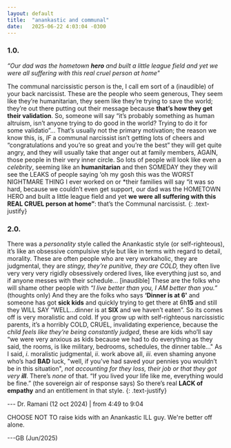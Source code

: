```yaml
---
layout: default
title:  "anankastic and communal"
date:   2025-06-22 4:03:04 -0300
---
```


### 1.0.
_“Our dad was the hometown **hero** and built a little league field and yet we were all suffering with this real cruel person at home"_

The communal narcissistic person is the, I call em sort of a (inaudible) of your back narcissist. 
These are the people who seem generous, They seem like they’re humanitarian, they seem like they’re trying to save the world; they’re out there putting out their message because **that’s how they get their validation**. 
So, someone will say “it’s probably something as human altruism, isn’t anyone trying to do good in the world? Trying to do it for some validatio”… That’s usually not the primary motivation; 
the reason we know this, is, *IF* a communal narcissist isn’t getting lots of cheers and “congratulations and you’re so great and you’re the best” they will get quite angry, and they will usually take that anger out at family members, AGAIN, those people in their very inner circle. 
So lots of people will look like even a _celebrity_, seeming like an **humanitarian** and then SOMEDAY they they will see the LEAKS of people saying ‘oh my gosh this was the WORST NIGHTMARE THING I ever worked on or *their families will say “it was so hard, because we couldn’t even get support, our dad was the HOMETOWN HERO and built a little league field and yet **we were all suffering with this REAL CRUEL person at home”**: that’s the Communal narcissist.
{: .text-justify}

### 2.0.
There was a _personality_ style called the Anankastic style (or self-righteous), it’s like an obsessive compulsive style but like in terms with regard to detail, morality.
These are often people who are very workaholic, they are judgmental, they are _stingy, they’re punitive, they are COLD,_ they often live very very very rigidly obsessively ordered lives, like everything just so, and if anyone messes with their schedule… [inaudible] 
These are the folks who will shame other people with _“I live better than you, I AM better than you.”_ (thoughts only)
And they are the folks who says **‘Dinner is at 6'** and someone has got **sick kids** and quickly trying to get there at 6h**15** and still they WILL SAY “WELL…dinner is at **SIX** and we haven’t eaten”. So its comes off is very moralistic and cold.
If you grow up with self-righteous narcissistic parents, it’s a horribly COLD, CRUEL, invalidating experience, because the _child feels like they’re being constantly judged_, these are kids who’ll say “we were very anxious as kids because we had to do everything as they said, the rooms, is like military, bedrooms, schedules, the dinner table…" 
As I said, _i_. moralistic judgmental, _ii_. work above all, _iii_. even shaming anyone who’s had **BAD** luck, "well, if you’ve had saved your pennies you wouldn’t be in this situation", _not accounting for they loss, their job or that they got very **ill**_. There’s _none_ of that. 
“If you lived your life like me, everything would be fine.” (the sovereign air of response says)
So there’s real **LACK of empathy** and an entitlement in that style.
{: .text-justify}

--- Dr. Ramani (12 oct 2024) | from 4:49 to 9:04


CHOOSE NOT TO raise kids with an Anankastic ILL guy. 
We're better off alone. 

---GB (Jun/2025)
